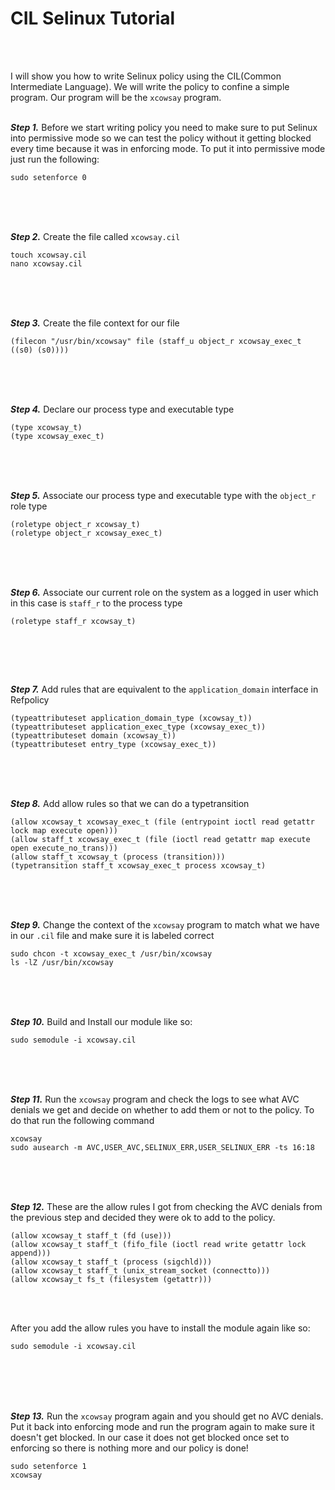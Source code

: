 # **CIL Selinux Tutorial**
<br><br>

I will show you how to write Selinux policy using the CIL(Common Intermediate Language). We will write the policy to confine a simple program. Our program will be the ```xcowsay``` program.
<br><br>




***Step 1.*** Before we start writing policy you need to make sure to put Selinux into permissive mode so we can test the policy without it getting blocked every time because it was in enforcing mode. To put it into permissive mode just run the following:

```
sudo setenforce 0
```

<br><br><br>



***Step 2.*** Create the file called ```xcowsay.cil``` 

```
touch xcowsay.cil
nano xcowsay.cil
```
<br><br><br>


***Step 3.*** Create the file context for our file

```
(filecon "/usr/bin/xcowsay" file (staff_u object_r xcowsay_exec_t ((s0) (s0))))
```

<br><br><br>


***Step 4.*** Declare our process type and executable type

```
(type xcowsay_t)
(type xcowsay_exec_t)
```

<br><br><br>


***Step 5.*** Associate our process type and executable type with the ```object_r``` role type

```
(roletype object_r xcowsay_t)
(roletype object_r xcowsay_exec_t)

```
<br><br><br>


***Step 6.*** Associate our current role on the system as a logged in user which in this case is ```staff_r``` to the process type

``` 
(roletype staff_r xcowsay_t)
    
```
<br><br><br>


***Step 7.*** Add rules that are equivalent to the ```application_domain``` interface in Refpolicy

```
(typeattributeset application_domain_type (xcowsay_t))
(typeattributeset application_exec_type (xcowsay_exec_t))
(typeattributeset domain (xcowsay_t))
(typeattributeset entry_type (xcowsay_exec_t))

```
<br><br><br>


***Step 8.*** Add allow rules so that we can do a typetransition

```
(allow xcowsay_t xcowsay_exec_t (file (entrypoint ioctl read getattr lock map execute open)))
(allow staff_t xcowsay_exec_t (file (ioctl read getattr map execute open execute_no_trans)))
(allow staff_t xcowsay_t (process (transition)))
(typetransition staff_t xcowsay_exec_t process xcowsay_t)
```

<br><br><br>


***Step 9.*** Change the context of the ```xcowsay``` program to match what we have in our ```.cil``` file and make sure it is labeled correct

```
sudo chcon -t xcowsay_exec_t /usr/bin/xcowsay
ls -lZ /usr/bin/xcowsay
```
<br><br><br>


***Step 10.*** Build and Install our module like so:

```
sudo semodule -i xcowsay.cil
```

<br><br><br>


***Step 11.*** Run the ```xcowsay``` program and check the logs to see what AVC denials we get and decide on whether to add them or not to the policy. To do that run the following command

```
xcowsay
sudo ausearch -m AVC,USER_AVC,SELINUX_ERR,USER_SELINUX_ERR -ts 16:18
```

<br><br><br>




***Step 12.*** These are the allow rules I got from checking the AVC denials from the previous step and decided they were ok to add to the policy.

```
(allow xcowsay_t staff_t (fd (use)))
(allow xcowsay_t staff_t (fifo_file (ioctl read write getattr lock append)))
(allow xcowsay_t staff_t (process (sigchld)))
(allow xcowsay_t staff_t (unix_stream_socket (connectto)))
(allow xcowsay_t fs_t (filesystem (getattr)))
```

<br><br>

After you add the allow rules you have to install the module again like so:

```
sudo semodule -i xcowsay.cil
```

<br><br><br><br>



***Step 13.*** Run the ```xcowsay``` program again and you should get no AVC denials. Put it back into enforcing mode and run the program again to make sure it doesn't get blocked. In our case it does not get blocked once set to enforcing so there is nothing more and our policy is done!

```
sudo setenforce 1
xcowsay
```




